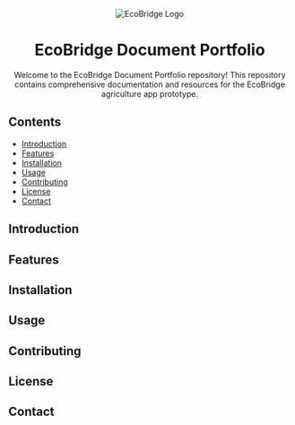 <p align="center">
  <img src="https://github.com/kthymia/CS152-Portfolio/assets/160714262/13271684-0e8f-476b-af83-06ba35c4eb7a" alt="EcoBridge Logo" />
</p>

<h1 align="center">EcoBridge Document Portfolio</h1>

<p align="center">Welcome to the EcoBridge Document Portfolio repository! This repository contains comprehensive documentation and resources for the EcoBridge agriculture app prototype.</p>

## Contents
- [Introduction](#introduction)
- [Features](#features)
- [Installation](#installation)
- [Usage](#usage)
- [Contributing](#contributing)
- [License](#license)
- [Contact](#contact)

## Introduction
<!-- Your introduction content -->

## Features
<!-- Your features content -->

## Installation
<!-- Your installation instructions -->

## Usage
<!-- Your usage instructions -->

## Contributing
<!-- Your contribution guidelines -->

## License
<!-- Your license information -->

## Contact
<!-- Your contact information -->

